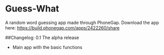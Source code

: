 # Guess-What
A random word guessing app made through PhoneGap. Download the app here: https://build.phonegap.com/apps/2422260/share

##Changelog:
0.1 
The alpha release
* Main app with the basic functions
